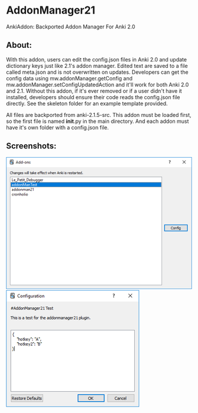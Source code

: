 # AddonManager21
AnkiAddon: Backported Addon Manager For Anki 2.0

## About:
With this addon, users can edit the config.json files in Anki 2.0 and update dictionary keys just like 2.1's addon manager. Edited text are saved to a file called meta.json and is not overwritten on updates. Developers can get the config data using mw.addonManager.getConfig and mw.addonManager.setConfigUpdatedAction and it'll work for both Anki 2.0 and 2.1. Without this addon, if it's ever removed or if a user didn't have it installed, developers should ensure their code reads the config.json file directly. See the skeleton folder for an example template provided.

All files are backported from anki-2.1.5-src. This addon must be loaded first, so the first file is named __init__.py in the main directory. And each addon must have it's own folder with a config.json file.

## Screenshots:
<img src="https://github.com/lovac42/AddonManager21/blob/master/screenshot/addonmenu.png?raw=true" />  
<img src="https://github.com/lovac42/AddonManager21/blob/master/screenshot/confeditor.png?raw=true" />  
